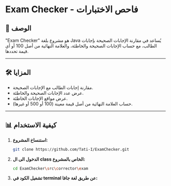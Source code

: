 # Exam Checker - فاحص الاختبارات  

## 🚀 الوصف
"Exam Checker" هو مشروع بلغة Java يُساعد في مقارنة الإجابات الصحيحة بإجابات الطالب، مع حساب الإجابات الصحيحة والخاطئة، والعلامة النهائية من أصل 100 أو أي قيمة تحددها.

---

## 🛠️ المزايا
- مقارنة إجابات الطالب مع الإجابات الصحيحة.
- عرض عدد الإجابات الصحيحة والخاطئة.
- عرض مواقع الإجابات الخاطئة.
- حساب العلامة النهائية من أصل قيمة معينة (100 أو 500 أو غيرها).

---

## 📊 كيفية الاستخدام

1. **استنساخ المشروع:**
   ```bash
   git clone https://github.com/Tati-I/ExamChecker.git
2. **الدخول الى ال class الخاص بالمشروع:**
   ```bash
   cd ExamChecker\src\corrector\exam
3. **تشغيل الكود في terminal عن طريق لغة جافا:**
   ```bash
   
   
